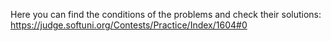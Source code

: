 Here you can find the conditions of the problems and check their solutions:
https://judge.softuni.org/Contests/Practice/Index/1604#0